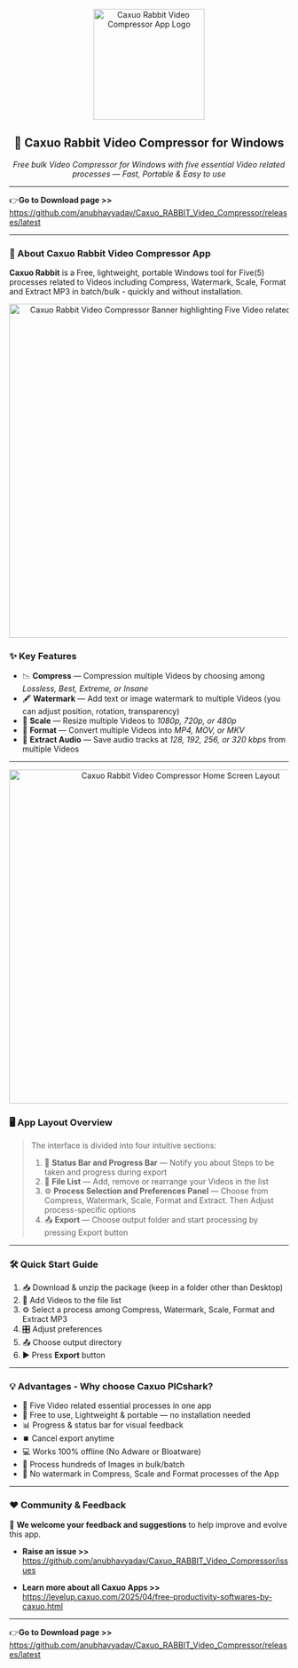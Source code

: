 <p align="center">
  <img width="200" alt="Caxuo Rabbit Video Compressor App Logo" src="https://github.com/user-attachments/assets/6115dcdc-6ccc-4f96-988e-37094f9f9cd6" />
</p>

<h2 align="center">🎥 Caxuo Rabbit Video Compressor for Windows</h2>

<p align="center">
  <em>Free bulk Video Compressor for Windows with five essential Video related processes — Fast, Portable & Easy to use</em>
</p>

---

👉**Go to Download page >>** https://github.com/anubhavyadav/Caxuo_RABBIT_Video_Compressor/releases/latest

---

### 📌 About Caxuo Rabbit Video Compressor App

**Caxuo Rabbit** is a Free, lightweight, portable Windows tool for Five(5) processes related to Videos including Compress, Watermark, Scale, Format and Extract MP3 in batch/bulk - quickly and without installation.

<p align="center">
  <img width="602" alt="Caxuo Rabbit Video Compressor Banner highlighting Five Video related processes" src="https://github.com/user-attachments/assets/dc85a7ac-6981-4cce-81f5-8bb6943b8ff3" />
</p>

### ✨ Key Features

- 📉 **Compress** — Compression multiple Videos by choosing among *Lossless, Best, Extreme, or Insane*
- 🖋️ **Watermark** — Add text or image watermark to multiple Videos (you can adjust position, rotation, transparency)
- 📏 **Scale** — Resize multiple Videos to *1080p, 720p, or 480p*
- 🔄 **Format** — Convert multiple Videos into *MP4, MOV, or MKV*
- 🎵 **Extract Audio** — Save audio tracks at *128, 192, 256, or 320 kbps* from multiple Videos

---

<p align="center">
  <img width="602" alt="Caxuo Rabbit Video Compressor Home Screen Layout" src="https://github.com/user-attachments/assets/92cf2b72-59c4-45ab-84f0-fcb6d4284ffe" />
</p>

### 🖥️ App Layout Overview

> The interface is divided into four intuitive sections:
> 1. 📂 **Status Bar and Progress Bar** — Notify you about Steps to be taken and progress during export
> 2. 📂 **File List** — Add, remove or rearrange your Videos in the list
> 3. ⚙️ **Process Selection and Preferences Panel** — Choose from Compress, Watermark, Scale, Format and Extract. Then Adjust process-specific options
> 4. 📤 **Export** — Choose output folder and start processing by pressing Export button

---

### 🛠️ Quick Start Guide

1. 📥 Download & unzip the package (keep in a folder other than Desktop)
2. 📂 Add Videos to the file list
3. ⚙️ Select a process among Compress, Watermark, Scale, Format and Extract MP3
4. 🎛️ Adjust preferences
5. 📤 Choose output directory
6. ▶️ Press **Export** button  

---

### 💡 Advantages - Why choose Caxuo PICshark?

- 🧩 Five Video related essential processes in one app
- 🚀 Free to use, Lightweight & portable — no installation needed  
- 📊 Progress & status bar for visual feedback  
- ⏹️ Cancel export anytime  
- 💻 Works 100% offline (No Adware or Bloatware)
- 🧩 Process hundreds of Images in bulk/batch
- 🚫 No watermark in Compress, Scale and Format processes of the App

---

### ❤️ Community & Feedback

📣 **We welcome your feedback and suggestions** to help improve and evolve this app.

- **Raise an issue >>** https://github.com/anubhavyadav/Caxuo_RABBIT_Video_Compressor/issues

- **Learn more about all Caxuo Apps >>** https://levelup.caxuo.com/2025/04/free-productivity-softwares-by-caxuo.html

---

👉**Go to Download page >>** https://github.com/anubhavyadav/Caxuo_RABBIT_Video_Compressor/releases/latest
